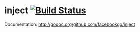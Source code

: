 inject [![Build Status](https://secure.travis-ci.org/facebookgo/inject.png)](http://travis-ci.org/facebookgo/inject)
======

Documentation: http://godoc.org/github.com/facebookgo/inject
